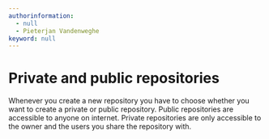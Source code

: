 ```yaml
---
authorinformation:
  - null
  - Pieterjan Vandenweghe
keyword: null
---
```


# Private and public repositories

Whenever you create a new repository you have to choose whether you want to create a private or public repository. Public repositories are accessible to anyone on internet. Private repositories are only accessible to the owner and the users you share the repository with.

